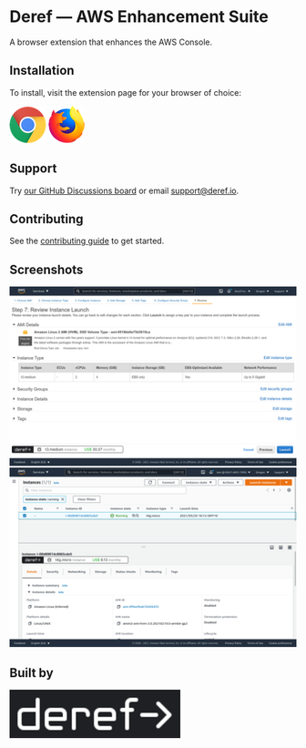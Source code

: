 # Deref — AWS Enhancement Suite

A browser extension that enhances the AWS Console.

## Installation

To install, visit the extension page for your browser of choice:

[![Chrome](assets/chrome.png 'Chrome')](https://chrome.google.com/webstore/detail/nankdihhphnhbfhhcpncdfofgfdbfpmo)
[![Firefox](assets/firefox.png 'Firefox')](https://addons.mozilla.org/addon/deref/)

## Support

Try [our GitHub Discussions board](https://github.com/deref/deref-browser-extensions/discussions) or email [support@deref.io](mailto:support.deref.io).

## Contributing

See the [contributing guide](./CONTRIBUTING.md) to get started.

## Screenshots

[![Display cost on instance creation](./assets/screenshots/instance-wizard-review.png 'Deref')](assets/screenshots/instance-wizard-selection.png)
[![Display cost in instance list](./assets/screenshots/instance-list.png 'Deref')](assets/screenshots/instance-list.png)

## Built by
[![Deref](dist/assets/deref-logo-nav-full.png 'Deref')](https://deref.io)
